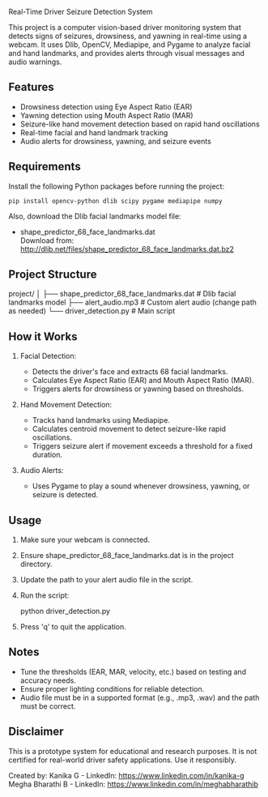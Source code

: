 Real-Time Driver Seizure Detection System

This project is a computer vision-based driver monitoring system that detects signs of seizures, drowsiness, and yawning in real-time using a webcam. It uses Dlib, OpenCV, Mediapipe, and Pygame to analyze facial and hand landmarks, and provides alerts through visual messages and audio warnings.

Features
--------
- Drowsiness detection using Eye Aspect Ratio (EAR)
- Yawning detection using Mouth Aspect Ratio (MAR)
- Seizure-like hand movement detection based on rapid hand oscillations
- Real-time facial and hand landmark tracking
- Audio alerts for drowsiness, yawning, and seizure events

Requirements
------------
Install the following Python packages before running the project:

    pip install opencv-python dlib scipy pygame mediapipe numpy

Also, download the Dlib facial landmarks model file:
- shape_predictor_68_face_landmarks.dat  
  Download from: http://dlib.net/files/shape_predictor_68_face_landmarks.dat.bz2

Project Structure
-----------------
project/
│
├── shape_predictor_68_face_landmarks.dat   # Dlib facial landmarks model
├── alert_audio.mp3                         # Custom alert audio (change path as needed)
└── driver_detection.py                     # Main script

How it Works
------------
1. Facial Detection:
   - Detects the driver's face and extracts 68 facial landmarks.
   - Calculates Eye Aspect Ratio (EAR) and Mouth Aspect Ratio (MAR).
   - Triggers alerts for drowsiness or yawning based on thresholds.

2. Hand Movement Detection:
   - Tracks hand landmarks using Mediapipe.
   - Calculates centroid movement to detect seizure-like rapid oscillations.
   - Triggers seizure alert if movement exceeds a threshold for a fixed duration.

3. Audio Alerts:
   - Uses Pygame to play a sound whenever drowsiness, yawning, or seizure is detected.

Usage
-----
1. Make sure your webcam is connected.
2. Ensure shape_predictor_68_face_landmarks.dat is in the project directory.
3. Update the path to your alert audio file in the script.
4. Run the script:

    python driver_detection.py

5. Press 'q' to quit the application.

Notes
-----
- Tune the thresholds (EAR, MAR, velocity, etc.) based on testing and accuracy needs.
- Ensure proper lighting conditions for reliable detection.
- Audio file must be in a supported format (e.g., .mp3, .wav) and the path must be correct.

Disclaimer
----------
This is a prototype system for educational and research purposes. It is not certified for real-world driver safety applications. Use it responsibly.


Created by:
Kanika G - LinkedIn: https://www.linkedin.com/in/kanika-g
Megha Bharathi B - LinkedIn: https://www.linkedin.com/in/meghabharathib
